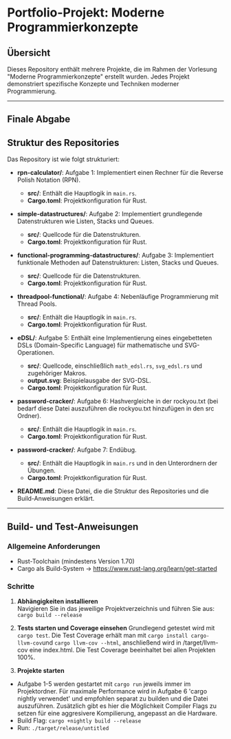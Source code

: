 # Portfolio-Projekt: Moderne Programmierkonzepte

## Übersicht

Dieses Repository enthält mehrere Projekte, die im Rahmen der Vorlesung "Moderne Programmierkonzepte" erstellt wurden. Jedes Projekt demonstriert spezifische Konzepte und Techniken moderner Programmierung.

---

## Finale Abgabe

## Struktur des Repositories
Das Repository ist wie folgt strukturiert:


- **rpn-calculator/**: Aufgabe 1: Implementiert einen Rechner für die Reverse Polish Notation (RPN).
  - **src/**: Enthält die Hauptlogik in `main.rs`.
  - **Cargo.toml**: Projektkonfiguration für Rust.

- **simple-datastructures/**: Aufgabe 2: Implementiert grundlegende Datenstrukturen wie Listen, Stacks und Queues.
  - **src/**: Quellcode für die Datenstrukturen.
  - **Cargo.toml**: Projektkonfiguration für Rust.

- **functional-programming-datastructures/**: Aufgabe 3: Implementiert funktionale Methoden auf Datenstrukturen: Listen, Stacks und Queues.
  - **src/**: Quellcode für die Datenstrukturen.
  - **Cargo.toml**: Projektkonfiguration für Rust.
  
- **threadpool-functional/**: Aufgabe 4: Nebenläufige Programmierung mit Thread Pools.
  - **src/**: Enthält die Hauptlogik in `main.rs`.
  - **Cargo.toml**: Projektkonfiguration für Rust.

- **eDSL/**: Aufgabe 5: Enthält eine Implementierung eines eingebetteten DSLs (Domain-Specific Language) für mathematische und SVG-Operationen.
  - **src/**: Quellcode, einschließlich `math_edsl.rs`, `svg_edsl.rs` und zugehöriger Makros.
  - **output.svg**: Beispielausgabe der SVG-DSL.
  - **Cargo.toml**: Projektkonfiguration für Rust.

- **password-cracker/**: Aufgabe 6: Hashvergleiche in der rockyou.txt (bei bedarf diese Datei auszuführen die rockyou.txt hinzufügen in den src Ordner).
  - **src/**: Enthält die Hauptlogik in `main.rs`.
  - **Cargo.toml**: Projektkonfiguration für Rust.

- **password-cracker/**: Aufgabe 7: Endübug.
  - **src/**: Enthält die Hauptlogik in `main.rs` und in den Unterordnern der Übungen.
  - **Cargo.toml**: Projektkonfiguration für Rust.

- **README.md**: Diese Datei, die die Struktur des Repositories und die Build-Anweisungen erklärt.

---

## Build- und Test-Anweisungen

### Allgemeine Anforderungen

- Rust-Toolchain (mindestens Version 1.70) 
- Cargo als Build-System
-> https://www.rust-lang.org/learn/get-started

### Schritte

1. **Abhängigkeiten installieren**  
   Navigieren Sie in das jeweilige Projektverzeichnis und führen Sie aus: ```cargo build --release```

2. **Tests starten und Coverage einsehen**
Grundlegend getestet wird mit ```cargo test```. Die Test Coverage erhält man mit ```cargo install cargo-llvm-cov```und ```cargo llvm-cov --html```, anschließend wird in /target/llvm-cov eine index.html. Die Test Coverage beeinhaltet bei allen Projekten 100%.

3. **Projekte starten**

- Aufgabe 1-5 werden gestartet mit ```cargo run``` jeweils immer im Projektordner. Für maximale Performance wird in Aufgabe 6 'cargo nightly verwendet' und empfohlen separat zu builden und die Datei auszuführen. Zusätzlich gibt es hier die Möglichkeit Compiler Flags zu setzen für eine aggresivere Kompilierung, angepasst an die Hardware.
- Build Flag: ```cargo +nightly build --release```
- Run: ```./target/release/untitled```